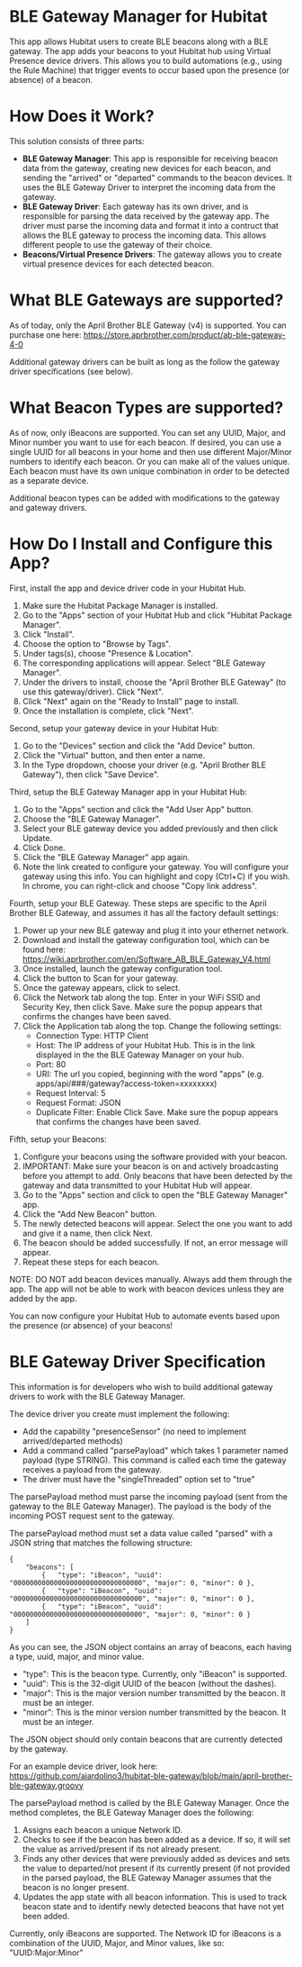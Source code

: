 # BLE Gateway Manager for Hubitat

This app allows Hubitat users to create BLE beacons along with a BLE gateway.  The app adds your beacons to yout Hubitat hub
using Virtual Presence device drivers.  This allows you to build automations (e.g., using the Rule Machine) that trigger
events to occur based upon the presence (or absence) of a beacon.

# How Does it Work?

This solution consists of three parts:
- **BLE Gateway Manager**: This app is responsible for receiving beacon data from the gateway, creating new devices for each beacon, and
sending the "arrived" or "departed" commands to the beacon devices.  It uses the BLE Gateway Driver to interpret the incoming data from
the gateway.
- **BLE Gateway Driver**: Each gateway has its own driver, and is responsible for parsing the data received by the gateway app.  The driver
must parse the incoming data and format it into a contruct that allows the BLE gateway to process the incoming data.  This allows different
people to use the gateway of their choice.
- **Beacons/Virtual Presence Drivers**: The gateway allows you to create virtual presence devices for each detected beacon.  

# What BLE Gateways are supported?

As of today, only the April Brother BLE Gateway (v4) is supported.  You can purchase one here: https://store.aprbrother.com/product/ab-ble-gateway-4-0

Additional gateway drivers can be built as long as the follow the gateway driver specifications (see below).

# What Beacon Types are supported?

As of now, only iBeacons are supported.  You can set any UUID, Major, and Minor number you want to use for each beacon.  If desired, you can
use a single UUID for all beacons in your home and then use different Major/Minor numbers to identify each beacon.  Or you can make all of the
values unique.  Each beacon must have its own unique combination in order to be detected as a separate device.

Additional beacon types can be added with modifications to the gateway and gateway drivers.

# How Do I Install and Configure this App?

First, install the app and device driver code in your Hubitat Hub.
1. Make sure the Hubitat Package Manager is installed.
2. Go to the "Apps" section of your Hubitat Hub and click "Hubitat Package Manager".
3. Click "Install".
4. Choose the option to "Browse by Tags".
5. Under tags(s), choose "Presence & Location".
6. The corresponding applications will appear.  Select "BLE Gateway Manager".
7. Under the drivers to install, choose the "April Brother BLE Gateway" (to use this gateway/driver).  Click "Next".
8. Click "Next" again on the "Ready to Install" page to install.
9. Once the installation is complete, click "Next". 

Second, setup your gateway device in your Hubitat Hub:
1. Go to the "Devices" section and click the "Add Device" button.
2. Click the "Virtual" button, and then enter a name.
3. In the Type dropdown, choose your driver (e.g. "April Brother BLE Gateway"), then click "Save Device".

Third, setup the BLE Gateway Manager app in your Hubitat Hub:
1. Go to the "Apps" section and click the "Add User App" button.
2. Choose the "BLE Gateway Manager".
3. Select your BLE gateway device you added previously and then click Update.
4. Click Done.
5. Click the "BLE Gateway Manager" app again.
6. Note the link created to configure your gateway.  You will configure your gateway using this info. You can highlight and copy (Ctrl+C) if you wish.  In chrome, you can right-click and choose "Copy link address".

Fourth, setup your BLE Gateway.  These steps are specific to the April Brother BLE Gateway, and assumes it has all the factory default settings:
1. Power up your new BLE gateway and plug it into your ethernet network.
2. Download and install the gateway configuration tool, which can be found here: https://wiki.aprbrother.com/en/Software_AB_BLE_Gateway_V4.html
3. Once installed, launch the gateway configuration tool.
4. Click the button to Scan for your gateway.
5. Once the gateway appears, click to select.
6. Click the Network tab along the top.  Enter in your WiFi SSID and Security Key, then click Save.  Make sure the popup appears that confirms the changes have been saved.
7. Click the Application tab along the top.  Change the following settings:
   - Connection Type: HTTP Client
   - Host: The IP address of your Hubitat Hub.  This is in the link displayed in the the BLE Gateway Manager on your hub.
   - Port: 80
   - URI: The url you copied, beginning with the word "apps" (e.g. apps/api/###/gateway?access-token=xxxxxxxx)
   - Request Interval: 5
   - Request Format: JSON
   - Duplicate Filter: Enable
   Click Save.  Make sure the popup appears that confirms the changes have been saved.
   
Fifth, setup your Beacons:
1. Configure your beacons using the software provided with your beacon.
1. IMPORTANT: Make sure your beacon is on and actively broadcasting before you attempt to add.  Only beacons that have been detected by the gateway and data transmitted to your Hubitat Hub will appear.
2. Go to the "Apps" section and click to open the "BLE Gateway Manager" app.
3. Click the "Add New Beacon" button.
4. The newly detected beacons will appear.  Select the one you want to add and give it a name, then click Next.
5. The beacon should be added successfully.  If not, an error message will appear.
6. Repeat these steps for each beacon.

NOTE: DO NOT add beacon devices manually.  Always add them through the app.  The app will not be able to work with beacon devices unless they are added by the app.

You can now configure your Hubitat Hub to automate events based upon the presence (or absence) of your beacons!

# BLE Gateway Driver Specification

This information is for developers who wish to build additional gateway drivers to work with the BLE Gateway Manager.

The device driver you create must implement the following:
- Add the capability "presenceSensor" (no need to implement arrived/departed methods)
- Add a command called "parsePayload" which takes 1 parameter named payload (type STRING).  This command is called each time the gateway receives a payload from the gateway.
- The driver must have the "singleThreaded" option set to "true"

The parsePayload method must parse the incoming payload (sent from the gateway to the BLE Gateway Manager).  The payload is the body of the incoming POST request sent to the gateway.

The parsePayload method must set a data value called "parsed" with a JSON string that matches the following structure:

```
{
	"beacons": [
		{	"type": "iBeacon", "uuid": "00000000000000000000000000000000", "major": 0, "minor": 0 },
		{	"type": "iBeacon", "uuid": "00000000000000000000000000000000", "major": 0, "minor": 0 },
		{	"type": "iBeacon", "uuid": "00000000000000000000000000000000", "major": 0, "minor": 0 }
	]
}
```

As you can see, the JSON object contains an array of beacons, each having a type, uuid, major, and minor value.
- "type": This is the beacon type.  Currently, only "iBeacon" is supported.
- "uuid": This is the 32-digit UUID of the beacon (without the dashes).  
- "major": This is the major version number transmitted by the beacon.  It must be an integer.
- "minor": This is the minor version number transmitted by the beacon.  It must be an integer.

The JSON object should only contain beacons that are currently detected by the gateway.

For an example device driver, look here: https://github.com/ajardolino3/hubitat-ble-gateway/blob/main/april-brother-ble-gateway.groovy

The parsePayload method is called by the BLE Gateway Manager.  Once the method completes, the BLE Gateway Manager does the following:
1. Assigns each beacon a unique Network ID.
2. Checks to see if the beacon has been added as a device.  If so, it will set the value as arrived/present if its not already present.
3. Finds any other devices that were previously added as devices and sets the value to departed/not present if its currently present (if not provided in the parsed
payload, the BLE Gateway Manager assumes that the beacon is no longer present.
4. Updates the app state with all beacon information.  This is used to track beacon state and to identify newly detected beacons that have not yet been added.

Currently, only iBeacons are supported.  The Network ID for iBeacons is a combination of the UUID, Major, and Minor values, like so: "UUID:Major:Minor"
